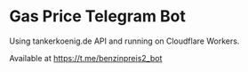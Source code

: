 # Gas Price Telegram Bot

Using tankerkoenig.de API and running on Cloudflare Workers.

Available at https://t.me/benzinpreis2_bot

